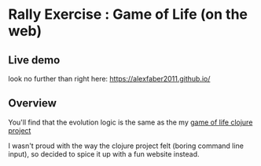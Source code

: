 # Rally Exercise : Game of Life (on the web)

## Live demo
look no further than right here: https://alexfaber2011.github.io/

## Overview

You'll find that the evolution logic is the same as the my [game of life clojure project](https://github.com/alexfaber2011/rally-exercises/commits?author=alexfaber2011)

I wasn't proud with the way the clojure project felt (boring command line input), so decided to spice it up with a fun website instead.